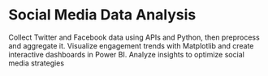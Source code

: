 # Social Media Data Analysis
 Collect Twitter and Facebook data using APIs and Python, then preprocess and aggregate it. Visualize engagement trends with Matplotlib and create interactive dashboards in Power BI. Analyze insights to optimize social media strategies
